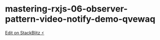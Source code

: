 # mastering-rxjs-06-observer-pattern-video-notify-demo-qvewaq

[Edit on StackBlitz ⚡️](https://stackblitz.com/edit/mastering-rxjs-06-observer-pattern-video-notify-demo-qvewaq)